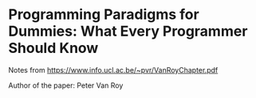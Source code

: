 # Programming Paradigms for Dummies: What Every Programmer Should Know
Notes from https://www.info.ucl.ac.be/~pvr/VanRoyChapter.pdf

Author of the paper: Peter Van Roy



